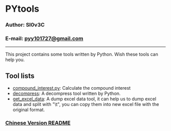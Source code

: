 # PYtools

### Author: Sl0v3C
### E-mail: pyy101727@gmail.com
****
This project contains some tools written by Python.
Wish these tools can help you.

## Tool lists
* [compound_interest.py](./doc/compound_interest.md): Calculate the compound interest
* [decompress](./doc/decompress.md): A decompress tool written by Python.
* [get_excel_data](./doc/get_excel_data.md): A dump excel data tool, it can help us to dump excel data and split with "\t", you can copy them into new excel file with the original format.


### [Chinese Version README](./doc/chinese/说明.md)
